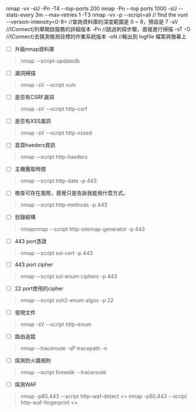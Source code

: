nmap -vv -sU -Pn -T4 --top-ports 200 <traget>
nmap -Pn --top ports 1000 -sU --stats-every 3m --max-retries 1 -T3 <traget>
nmap -vv -p <port> --script=all <target>// find the vunl
--version-intensity<0-9> //查詢資料庫的深度範圍是 0 ~ 9，預設是 7
-sV //(Connect)列舉開啟服務的詳細版本
-Pn //跳過刺探步驟，直接進行掃描
-sT -O //(Connect)去猜測檢測目標的作業系統版本
-oN <logfile> //輸出到 logfile 檔案與螢幕上

- [ ] 升級nmap資料庫
>nmap --script-updatedb 

- [ ] 漏洞掃描
>nmap -sV --script vuln <target>

- [ ] 是否有CSRF漏洞
>nmap -sV --script http-csrf <target>

- [ ] 是否有XSS漏洞
>nmap -sV --script http-xssed <target>

- [ ] 首頁haeders資訊
>nmap --script http-haeders <target>

- [ ] 主機獲取時間
>nmap --script http-date -p 443 

- [ ] 檢查可存在風險，感覺只是告訴我能用什麼方式。
>nmap --script http-methods -p 443 

- [ ] 目錄結構
>nmapnmap --script http-sitemap-generator -p 443 

- [ ] 443 port憑證
>nmap --script ssl-cert -p 443 <target>

- [ ] 443 port cipher
>nmap --script ssl-enum-ciphers -p 443 <target>

- [ ] 22 port使用的cipher
>nmap --script ssh2-enum-algos -p 22 <target>

- [ ] 發現文件
>nmap -sV --script http-enum <target>

- [ ] 路由追蹤
>nmap --traceroute -sP <target>
>tracepath -n <target> 

- [ ] 探測防火牆規則
>nmap --script firewalk --traceroute <target>

- [ ] 探測WAF
>nmap -p80,443 --script http-waf-detect <>
>nmap -p80,443 --script http-waf-fingerprint <>
